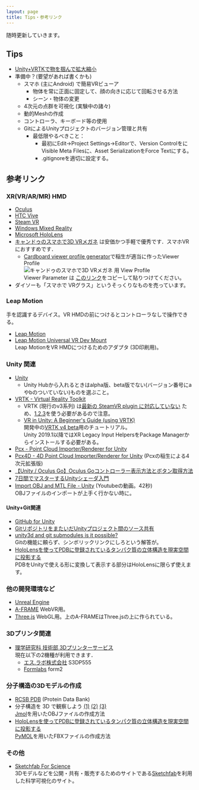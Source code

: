 ```yaml
---
layout: page
title: Tips・参考リンク
---
```


随時更新していきます。

## Tips

* [Unity+VRTKで物を掴んで拡大縮小](https://qiita.com/inyo/items/73d31c33799696251b6a)
* 準備中？(要望があれば書くかも)
  * スマホ (主にAndroid) で簡易VRビューア
    * 物体を常に正面に固定して、顔の向きに応じて回転させる方法
    * シーン・物体の変更
  * 4次元の点群を可視化 (実験中の諸々)
  * 動的Meshの作成
  * コントローラ、キーボード等の使用
  * GitによるUnityプロジェクトのバージョン管理と共有
    * 最低限やるべきこと：
        * 最初にEdit→Project Settings→Editorで、Version ControlをにVisible Meta Filesに、Asset SerializationをForce Textにする。
        * .gitignoreを適切に設定する。

## 参考リンク

### XR(VR/AR/MR) HMD
* [Oculus](https://www.oculus.com/)
* [HTC Vive](https://www.vive.com/jp/)
* [Steam VR](https://store.steampowered.com/steamvr?l=japanese)
* [Windows Mixed Reality](https://www.microsoft.com/ja-jp/windows/windows-mixed-reality)
* [Microsoft HoloLens](https://www.microsoft.com/ja-jp/hololens)
* [キャンドゥのスマホで3D VRメガネ](https://www.google.com/search?q=%E3%82%AD%E3%83%A3%E3%83%B3%E3%83%89%E3%82%A5+%E3%82%B9%E3%83%9E%E3%83%9B%E3%81%A7+3D+VR%E3%83%A1%E3%82%AC%E3%83%8D) は安価かつ手軽で優秀です．スマホVRにおすすめです．
  * [Cardboard viewer profile generator](https://wwgc.firebaseapp.com/)で稲生が適当に作ったViewer Profile <br>![キャンドゥのスマホで3D VRメガネ 用 View Profile]({{site.baseurl}}/images/qr_viewer_profile.png)  
  Viewer Parameter は [このリンク](http://google.com/cardboard/cfg?p=Cg_jgq3jg6Pjg7Pjg4njgqUSGuOCueODnuODm-OBpzNEIFZS44Oh44Ks44ONHbgehT0lrkdhPSoQAABIQgAASEIAAEhCAABIQlgCNSlcDz06CM3MTD6amRk-UABgAA)をコピーして貼りつけてください。
* ダイソーも「スマホで VRグラス」というそっくりなものを売っています。

### Leap Motion
手を認識するデバイス。VR HMDの前につけるとコントローラなしで操作できる。

* [Leap Motion](https://www.leapmotion.com/)
* [Leap Motion Universal VR Dev Mount](https://www.thingiverse.com/thing:1589212)  
  Leap MotionをVR HMDにつけるためのアダプタ (3D印刷用)。

### Unity 関連
* [Unity](https://unity.com/)
  * Unity Hubから入れるときはalpha版、beta版でない(バージョン番号にaやbのついていない)ものを選ぶこと。
* [VRTK - Virtual Reality Toolkit](https://vrtoolkit.readme.io/)
  * VRTK (現行のv3系列) は[最新の SteamVR plugin に対応していない](https://twitter.com/VR_Toolkit/status/1043735543153070080) ため、[1.2.3](https://github.com/ValveSoftware/steamvr_unity_plugin/releases/download/1.2.3/SteamVR.Plugin.unitypackage)を使う必要があるので注意。
  * [VR in Unity: A Beginner's Guide (using VRTK)](https://learn.unity.com/project/vr-in-unity-a-beginner-s-guide)  
  開発中の[VRTK v4 beta](https://github.com/ExtendRealityLtd/VRTK)用のチュートリアル。  
  Unity 2019.1以降ではXR Legacy Input HelpersをPackage Managerからインストールする必要がある。
* [Pcx - Point Cloud Importer/Renderer for Unity](https://github.com/keijiro/Pcx)
* [Pcx4D - 4D Point Cloud Importer/Renderer for Unity](https://github.com/romanesco/Pcx4D) (Pcxの稲生による4次元拡張版)
* [【Unity / Oculus Go】Oculus Goコントローラー表示方法とボタン取得方法](http://rikoubou.hatenablog.com/entry/2018/06/04/193607)
* [7日間でマスターするUnityシェーダ入門](http://nn-hokuson.hatenablog.com/entry/2018/02/15/140037)
* [Import OBJ and MTL File - Unity](https://www.youtube.com/watch?v=0SzuPgFQO-8) (Youtubeの動画。42秒)  
OBJファイルのインポートが上手く行かない時に。

#### Unity+Git関連
* [GitHub for Unity](https://unity.github.com/)
* [GitリポジトリをまたいだUnityプロジェクト間のソース共有](http://satoshi-maemoto.hatenablog.com/entry/2019/01/30/230958)
* [unity3d and git submodules is it possible?](https://stackoverflow.com/questions/24899296/unity3d-and-git-submodules-is-it-possible)  
Gitの機能に頼らず、シンボリックリンクにしろという解答が。
* [HoloLensを使ってPDBに登録されているタンパク質の立体構造を現実空間に投影する](http://imamachi-n.hatenablog.com/entry/2017/01/31/001353)  
PDBをUnityで使える形に変換して表示する部分はHoloLensに限らず使えます。

### 他の開発環境など
* [Unreal Engine](https://www.unrealengine.com/ja/)
* [A-FRAME](https://aframe.io/) WebVR用。
* [Three.js](https://threejs.org/) WebGL用。上のA-FRAMEはThree.jsの上に作られている。

### 3Dプリンタ関連
* [理学研究科 技術部 3Dプリンターサービス](http://www.scitech.sci.kyoto-u.ac.jp/service/3dpr.html)  
現在以下の2機種が利用できます．
  * [エス.ラボ株式会社](http://slab.jp/) S3DP555
  * [Formlabs](https://formlabs.com/ja/) form2

### 分子構造の3Dモデルの作成
* [RCSB PDB](https://www.rcsb.org/) (Protein Data Bank)
* 分子構造を 3D で観察しよう [(1)](https://www.chem-station.com/blog/2015/03/jmol-pdb-01.html) [(2)](https://www.chem-station.com/blog/2015/03/jmol-pdb-02.html) [(3)](https://www.chem-station.com/blog/2015/03/jmol-pdb-03.html)  
[Jmol](http://jmol.sourceforge.net/)を用いたOBJファイルの作成方法
* [HoloLensを使ってPDBに登録されているタンパク質の立体構造を現実空間に投影する](http://imamachi-n.hatenablog.com/entry/2017/01/31/001353)  
[PyMOL](https://pymol.org/2/)を用いたFBXファイルの作成方法

### その他
* [Sketchfab For Science](http://www.sketchfabforscience.com/)  
 3Dモデルなどを公開・共有・販売するためのサイトである[Sketchfab](https://sketchfab.com/)を利用した科学可視化のサイト。
